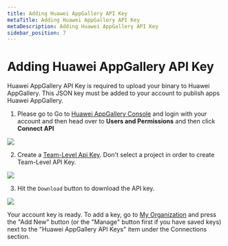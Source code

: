 ```yaml
---
title: Adding Huawei AppGallery API Key
metaTitle: Adding Huawei AppGallery API Key
metaDescription: Adding Huawei AppGallery API Key
sidebar_position: 7
---
```


# Adding Huawei AppGallery API Key

Huawei AppGallery API Key is required to upload your binary to Huawei AppGallery. This JSON key must be added to your account to publish apps Huawei AppGallery.

1. Please go to Go to [Huawei AppGallery Console](https://developer.huawei.com) and login with your account and then head over to **Users and Permissions** and then click **Connect API**

![](<https://cdn.appcircle.io/docs/assets/huaweiaccount-1addkey.png>)

2. Create a [Team-Level Api Key](https://developer.huawei.com/consumer/en/doc/distribution/app/appgallerykit-createapiclient). Don't select a project in order to create Team-Level API Key.

![](<https://cdn.appcircle.io/docs/assets/huaweiaccount-2permissions.png>)

3. Hit the `Download` button to download the API key.

![](<https://cdn.appcircle.io/docs/assets/huaweiaccount-3downloadkey.png>)


Your account key is ready. To add a key, go to [My Organization](./my-organization.md) and press the "Add New" button (or the "Manage" button first if you have saved keys) next to the "Huawei AppGallery API Keys" item under the Connections section.